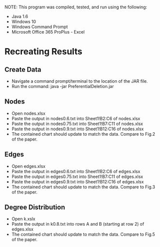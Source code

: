 NOTE: This program was compiled, tested, and run using the following:
* Java 1.6
* Windows 10
* Windows Command Prompt
* Microsoft Office 365 ProPlus - Excel 


# Recreating Results

## Create Data
* Navigate a command prompt/terminal to the location of the JAR file.
* Run the command: java -jar PreferentialDeletion.jar

## Nodes
* Open nodes.xlsx
* Paste the output in nodes0.6.txt into Sheet1!B2:C6 of nodes.xlsx
* Paste the output in nodes0.75.txt into Sheet1!B7:C11 of nodes.xlsx
* Paste the output in nodes0.9.txt into Sheet1!B12:C16 of nodes.xlsx
* The contained chart should update to match the data. Compare to Fig.2 of the paper.

## Edges
* Open edges.xlsx
* Paste the output in edges0.6.txt into Sheet1!B2:C6 of edges.xlsx
* Paste the output in edges0.75.txt into Sheet1!B7:C11 of edges.xlsx
* Paste the output in edges0.9.txt into Sheet1!B12:C16 of edges.xlsx
* The contained chart should update to match the data. Compare to Fig.3 of the paper.

## Degree Distribution
* Open k.xslx
* Paste the output in k0.8.txt into rows A and B (starting at row 2) of edges.xlsx
* The contained chart should update to match the data. Compare to Fig.5 of the paper.
